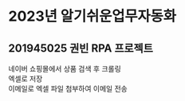 # 2023년 알기쉬운업무자동화
## 201945025 권빈 RPA 프로젝트
네이버 쇼핑몰에서 상품 검색 후 크롤링<br>
엑셀로 저장 <br>
이메일로 엑셀 파일 첨부하여 이메일 전송